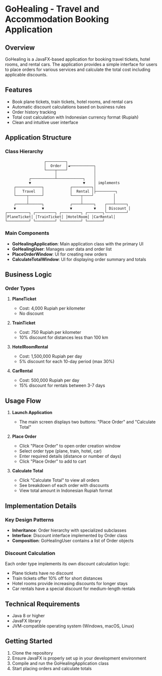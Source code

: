 # GoHealing - Travel and Accommodation Booking Application

## Overview
GoHealing is a JavaFX-based application for booking travel tickets, hotel rooms, and rental cars. The application provides a simple interface for users to place orders for various services and calculate the total cost including applicable discounts.

## Features
- Book plane tickets, train tickets, hotel rooms, and rental cars
- Automatic discount calculations based on business rules
- Order history tracking
- Total cost calculation with Indonesian currency format (Rupiah)
- Clean and intuitive user interface

## Application Structure

### Class Hierarchy
```
                  ┌─────────┐
                  │  Order  │◄───────────┐
                  └────┬────┘            │
                       │                 │
           ┌───────────┴────────────┐    │
           ▼                        ▼    │ implements
    ┌────────────┐            ┌─────────┐│
    │   Travel   │            │  Rental │├─────────┐
    └─────┬──────┘            └────┬────┘         │
          │                        │              │
    ┌─────┴──────┐            ┌────┴─────┐    ┌───┴─────┐
    ▼            ▼            ▼          ▼    │ Discount │
┌──────────┐ ┌─────────┐ ┌─────────┐ ┌───────┐└─────────┘
│PlaneTicket│ │TrainTicket│ │HotelRoom│ │CarRental│
└──────────┘ └─────────┘ └─────────┘ └───────┘
```

### Main Components
- **GoHealingApplication**: Main application class with the primary UI
- **GoHealingUser**: Manages user data and order list
- **PlaceOrderWindow**: UI for creating new orders
- **CalculateTotalWindow**: UI for displaying order summary and totals

## Business Logic

### Order Types
1. **PlaneTicket**
   - Cost: 4,000 Rupiah per kilometer
   - No discount

2. **TrainTicket**
   - Cost: 750 Rupiah per kilometer
   - 10% discount for distances less than 100 km

3. **HotelRoomRental**
   - Cost: 1,500,000 Rupiah per day
   - 5% discount for each 10-day period (max 30%)

4. **CarRental**
   - Cost: 500,000 Rupiah per day
   - 15% discount for rentals between 3-7 days

## Usage Flow

1. **Launch Application**
   - The main screen displays two buttons: "Place Order" and "Calculate Total"

2. **Place Order**
   - Click "Place Order" to open order creation window
   - Select order type (plane, train, hotel, car)
   - Enter required details (distance or number of days)
   - Click "Place Order" to add to cart

3. **Calculate Total**
   - Click "Calculate Total" to view all orders
   - See breakdown of each order with discounts
   - View total amount in Indonesian Rupiah format

## Implementation Details

### Key Design Patterns
- **Inheritance**: Order hierarchy with specialized subclasses
- **Interface**: Discount interface implemented by Order class
- **Composition**: GoHealingUser contains a list of Order objects

### Discount Calculation
Each order type implements its own discount calculation logic:
- Plane tickets have no discount
- Train tickets offer 10% off for short distances
- Hotel rooms provide increasing discounts for longer stays
- Car rentals have a special discount for medium-length rentals

## Technical Requirements
- Java 8 or higher
- JavaFX library
- JVM-compatible operating system (Windows, macOS, Linux)

## Getting Started
1. Clone the repository
2. Ensure JavaFX is properly set up in your development environment
3. Compile and run the GoHealingApplication class
4. Start placing orders and calculate totals

